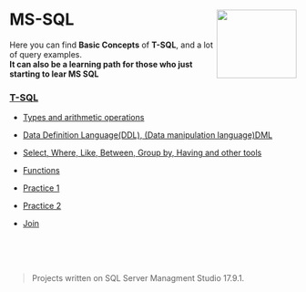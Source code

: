 # MS-SQL <img src="https://user-images.githubusercontent.com/45730967/52536572-c6213780-2d75-11e9-9802-0a6e0b319af6.png" align="right" width="140px" height="120px" />
Here you can find **Basic Concepts** of **T-SQL**, and a lot of query examples.
<br>
**It can also be a learning path for those who just starting to lear MS SQL**


### [**T-SQL**](https://en.wikipedia.org/wiki/Transact-SQL)

* [Types and arithmetic operations](https://github.com/HakobyanAni/MS-SQL/blob/master/1.%20MS%20SQL%20-%20types%20and%20arithmetic%20operations.sql)
 
* [Data Definition Language(DDL), (Data manipulation language)DML](https://github.com/HakobyanAni/MS-SQL/blob/master/2.%20DDL%2C%20DML.sql)

* [Select, Where, Like, Between, Group by, Having and other tools](https://github.com/HakobyanAni/MS-SQL/blob/master/3.%20Select%2C%20Where%2C%20Like%2C%20Between%2C%20Group%20by%2C%20Having%20and%20other%20tools.sql)

* [Functions](https://github.com/HakobyanAni/MS-SQL/blob/master/5.%20Functions.sql)

* [Practice 1](https://github.com/HakobyanAni/MS-SQL/blob/master/4.%20Task%20-%20Freestyle%20table.sql)
* [Practice 2](https://github.com/HakobyanAni/MS-SQL/blob/master/6.%20Continuation%20of%20task%204..sql)
* [Join](https://github.com/HakobyanAni/MS-SQL/blob/master/7.%20JOIN.sql)




<br>
<br>
<br>

> Projects written on SQL Server Managment Studio 17.9.1.
